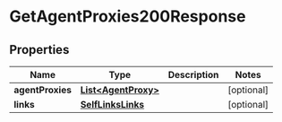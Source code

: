 

# GetAgentProxies200Response


## Properties

| Name | Type | Description | Notes |
|------------ | ------------- | ------------- | -------------|
|**agentProxies** | [**List&lt;AgentProxy&gt;**](AgentProxy.md) |  |  [optional] |
|**links** | [**SelfLinksLinks**](SelfLinksLinks.md) |  |  [optional] |




